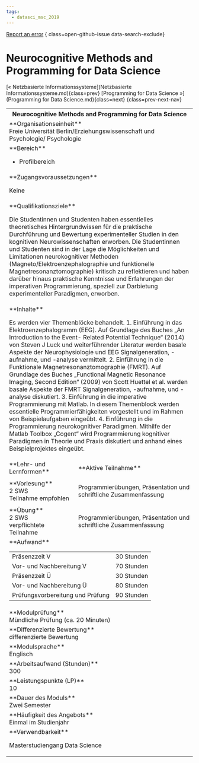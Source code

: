```yaml
---
tags:
  - datasci_msc_2019
---
```

[Report an error](https://github.com/SGSSGene/FUB-SUP/issues/new?title=Error%20in%20%22Neurocognitive%20Methods%20and%20Programming%20for%20Data%20Science%22&body=There%20seems%20to%20be%20an%20error%20in%20module%20%22Neurocognitive%20Methods%20and%20Programming%20for%20Data%20Science%22%2E%0A%0A%3CDescribe%20here%20a%20slightly%20more%20detailed%20description%20of%20what%20is%20wrong%3E&labels=bug)
{ class=open-github-issue data-search-exclude}

# Neurocognitive Methods and Programming for Data Science

[« Netzbasierte Informationssysteme](Netzbasierte Informationssysteme.md){class=prev}
[Programming for Data Science »](Programming for Data Science.md){class=next}
{class=prev-next-nav}

<table markdown id="moduledesc">
<tr markdown class="moduledesc_head"><th colspan="2">Neurocognitive Methods and Programming for Data Science </th></tr>
<tr markdown><td colspan="2">**Organisationseinheit**   <br>Freie Universität Berlin/Erziehungswissenschaft und Psychologie/ Psychologie</td></tr>

<tr markdown><td colspan="2">**Bereich**<br>


- Profilbereich

</td></tr>

<tr markdown><td colspan="2">**Zugangsvoraussetzungen** <br>

Keine


</td></tr>
<tr markdown><td colspan="2">**Qualifikationsziele**    <br>

Die Studentinnen und Studenten haben essentielles theoretisches
Hintergrundwissen für die praktische Durchführung und Bewertung
experimenteller Studien in den kognitiven Neurowissenschaften erworben. Die
Studentinnen und Studenten sind in der Lage die Möglichkeiten und
Limitationen neurokognitiver Methoden (Magneto/Elektroenzephalographie und
funktionelle Magnetresonanztomographie) kritisch zu reflektieren und haben
darüber hinaus praktische Kenntnisse und Erfahrungen der imperativen
Programmierung, speziell zur Darbietung experimenteller Paradigmen,
erworben.


</td></tr>
<tr markdown><td colspan="2">**Inhalte**                <br>

Es werden vier Themenblöcke behandelt. 1. Einführung in das
Elektroenzephalogramm (EEG). Auf Grundlage des Buches „An Introduction to
the Event- Related Potential Technique“ (2014) von Steven J Luck und
weiterführender Literatur werden basale Aspekte der Neurophysiologie und EEG
Signalgeneration, -aufnahme, und -analyse vermittelt. 2. Einführung in die
Funktionale Magnetresonanztomographie (FMRT). Auf Grundlage des Buches
„Functional Magnetic Resonance Imaging, Second Edition“ (2009) von Scott
Huettel et al. werden basale Aspekte der FMRT Signalgeneration, -aufnahme,
und -analyse diskutiert. 3. Einführung in die imperative Programmierung mit
Matlab. In diesem Themenblock werden essentielle Programmierfähigkeiten
vorgestellt und im Rahmen von Beispielaufgaben eingeübt. 4. Einführung in
die Programmierung neurokognitiver Paradigmen. Mithilfe der Matlab Toolbox
„Cogent“ wird Programmierung kognitiver Paradigmen in Theorie und Praxis
diskutiert und anhand eines Beispielprojektes eingeübt.


</td></tr>

<tr markdown><td>**Lehr- und Lernformen**</td><td>**Aktive Teilnahme**</td></tr>
<tr markdown><td> **Vorlesung** <br>2 SWS <br> Teilnahme empfohlen</td><td>

Programmierübungen, Präsentation und schriftliche Zusammenfassung
</td></tr>
<tr markdown><td> **Übung** <br>2 SWS <br> verpflichtete Teilnahme</td><td>

Programmierübungen, Präsentation und schriftliche Zusammenfassung
</td></tr>
<tr markdown><td colspan="2">**Aufwand**                <br>
<table class="aufwand_table">
<tr><td>Präsenzzeit V</td><td>30 Stunden</td></tr>
<tr><td>Vor- und Nachbereitung V</td><td>70 Stunden</td></tr>
<tr><td>Präsenzzeit Ü</td><td>30 Stunden</td></tr>
<tr><td>Vor- und Nachbereitung Ü</td><td>80 Stunden</td></tr>
<tr><td>Prüfungsvorbereitung und Prüfung</td><td>90 Stunden</td></tr>
</table>

</td></tr>
<tr markdown><td colspan="2">**Modulprüfung**             <br>Mündliche Prüfung (ca. 20 Minuten)


</td></tr>
<tr markdown><td colspan="2">**Differenzierte Bewertung** <br>differenzierte Bewertung

</td></tr>
<tr markdown><td colspan="2">**Modulsprache**             <br>Englisch</td></tr>
<tr markdown><td colspan="2">**Arbeitsaufwand (Stunden)** <br>300</td></tr>
<tr markdown><td colspan="2">**Leistungspunkte (LP)**     <br>10</td></tr>
<tr markdown><td colspan="2">**Dauer des Moduls**         <br>Zwei Semester</td></tr>
<tr markdown><td colspan="2">**Häufigkeit des Angebots**  <br>Einmal im Studienjahr</td></tr>
<tr markdown><td colspan="2">**Verwendbarkeit**           <br>

Masterstudiengang Data Science


</td></tr>

</table>
